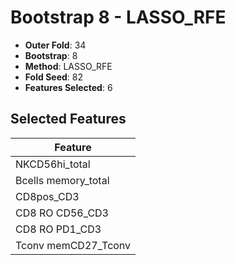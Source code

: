# Bootstrap 8 - LASSO_RFE

- **Outer Fold**: 34
- **Bootstrap**: 8
- **Method**: LASSO_RFE
- **Fold Seed**: 82
- **Features Selected**: 6

## Selected Features

| Feature |
|---------|
| NKCD56hi_total |
| Bcells memory_total |
| CD8pos_CD3 |
| CD8 RO CD56_CD3 |
| CD8 RO PD1_CD3 |
| Tconv memCD27_Tconv |

